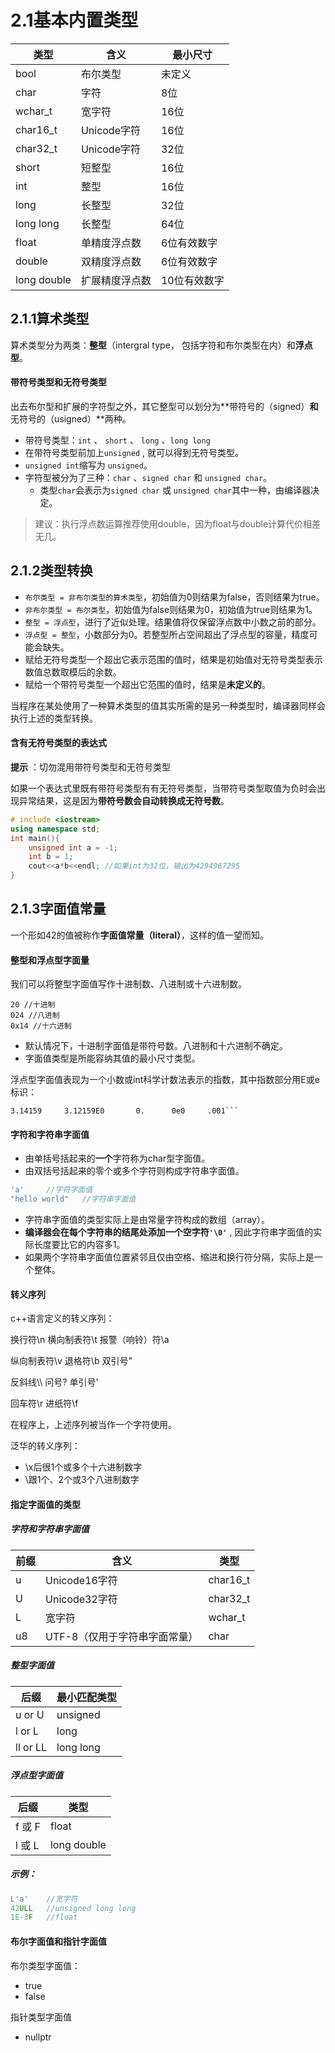 # 2.1基本内置类型
| 类型          | 含义        | 最小尺寸    |
| ----------- | --------- | ------- |
| bool        | 布尔类型      | 未定义     |
| char        | 字符        | 8位      |
| wchar_t     | 宽字符       | 16位     |
| char16_t    | Unicode字符 | 16位     |
| char32_t    | Unicode字符 | 32位     |
| short       | 短整型       | 16位     |
| int         | 整型        | 16位     |
| long        | 长整型       | 32位     |
| long long   | 长整型       | 64位     |
| float       | 单精度浮点数    | 6位有效数字  |
| double      | 双精度浮点数    | 6位有效数字  |
| long double | 扩展精度浮点数   | 10位有效数字 |


## 2.1.1算术类型

算术类型分为两类：**整型**（intergral type， 包括字符和布尔类型在内）和**浮点型**。

#### 带符号类型和无符号类型
出去布尔型和扩展的字符型之外，其它整型可以划分为**带符号的（signed）**和**无符号的（usigned）**两种。

- 带符号类型：`int` 、 `short` 、 `long` 、`long long`
- 在带符号类型前加上`unsigned` , 就可以得到无符号类型。
- `unsigned int`缩写为 `unsigned`。
- 字符型被分为了三种：`char` 、`signed char` 和 `unsigned char`。
  - 类型`char`会表示为`signed char` 或 `unsigned char`其中一种，由编译器决定。
> 建议：执行浮点数运算推荐使用double，因为float与double计算代价相差无几。




## 2.1.2类型转换

- `布尔类型 = 非布尔类型的算术类型`，初始值为0则结果为false，否则结果为true。
- `非布尔类型 = 布尔类型`，初始值为false则结果为0，初始值为true则结果为1。
- `整型 = 浮点型`，进行了近似处理。结果值将仅保留浮点数中小数之前的部分。
- `浮点型 = 整型`，小数部分为0。若整型所占空间超出了浮点型的容量，精度可能会缺失。
- 赋给无符号类型一个超出它表示范围的值时，结果是初始值对无符号类型表示数值总数取模后的余数。
- 赋给一个带符号类型一个超出它范围的值时，结果是**未定义的**。


当程序在某处使用了一种算术类型的值其实所需的是另一种类型时，编译器同样会执行上述的类型转换。

#### 含有无符号类型的表达式

**提示** ：切勿混用带符号类型和无符号类型

如果一个表达式里既有带符号类型有有无符号类型，当带符号类型取值为负时会出现异常结果，这是因为**带符号数会自动转换成无符号数**。

```c++
# include <iostream>
using namespace std;
int main(){
    unsigned int a = -1;
    int b = 1;
    cout<<a*b<<endl; //如果int为32位，输出为4294967295
}
```



## 2.1.3字面值常量

一个形如42的值被称作**字面值常量（literal）**，这样的值一望而知。



#### 整型和浮点型字面量

我们可以将整型字面值写作十进制数、八进制或十六进制数。

```c++\
20 //十进制
024 //八进制
0x14 //十六进制
```

- 默认情况下，十进制字面值是带符号数。八进制和十六进制不确定。
- 字面值类型是所能容纳其值的最小尺寸类型。

浮点型字面值表现为一个小数或int科学计数法表示的指数，其中指数部分用E或e标识：

```
3.14159		3.12159E0		0.		0e0		.001```
```

#### 字符和字符串字面值

- 由单括号括起来的**一个**字符称为char型字面值。
- 由双括号括起来的零个或多个字符则构成字符串字面值。

```c++
'a'		//字符字面值
"hello world"	//字符串字面值
```

- 字符串字面值的类型实际上是由常量字符构成的数组（array）。
- **编译器会在每个字符串的结尾处添加一个空字符`'\0'`** , 因此字符串字面值的实际长度要比它的内容多1。
- 如果两个字符串字面值位置紧邻且仅由空格、缩进和换行符分隔，实际上是一个整体。

#### 转义序列

c++语言定义的转义序列：

换行符\n			横向制表符\t		报警（响铃）符\a

纵向制表符\v		退格符\b 		双引号\"

反斜线\\\			问号\?			单引号\'

回车符\r			进纸符\f

在程序上，上述序列被当作一个字符使用。

泛华的转义序列：

- \x后很1个或多个十六进制数字
- \跟1个、2个或3个八进制数字

#### 指定字面值的类型

##### 字符和字符串字面值

| 前缀   | 含义                | 类型       |
| ---- | ----------------- | -------- |
| u    | Unicode16字符       | char16_t |
| U    | Unicode32字符       | char32_t |
| L    | 宽字符               | wchar_t  |
| u8   | UTF-8（仅用于字符串字面常量） | char     |

##### 整型字面值

| 后缀       | 最小匹配类型    |
| -------- | --------- |
| u or U   | unsigned  |
| l or L   | long      |
| ll or LL | long long |

##### 浮点型字面值

| 后缀    | 类型          |
| ----- | ----------- |
| f 或 F | float       |
| l 或 L | long double |

##### 示例：

```c++
L'a'	//宽字符
42ULL	//unsigned long long
1E-3F	//float
```

#### 布尔字面值和指针字面值

布尔类型字面值：

- true
- false

指针类型字面值

- nullptr

